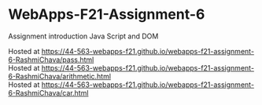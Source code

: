 # WebApps-F21-Assignment-6
Assignment introduction Java Script and DOM

Hosted at https://44-563-webapps-f21.github.io/webapps-f21-assignment-6-RashmiChava/pass.html <br>
Hosted at https://44-563-webapps-f21.github.io/webapps-f21-assignment-6-RashmiChava/arithmetic.html <br>
Hosted at https://44-563-webapps-f21.github.io/webapps-f21-assignment-6-RashmiChava/car.html <br>

